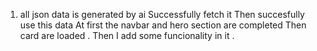 1. all json data is generated by ai 
Successfully fetch it 
Then succesfully use this data
At first the navbar and hero section are completed
Then card are loaded .
Then I add some funcionality in it .